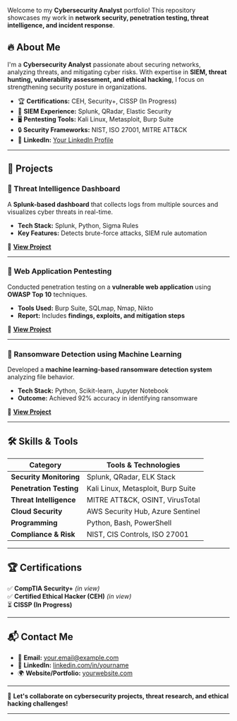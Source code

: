 Welcome to my **Cybersecurity Analyst** portfolio! This repository showcases my work in **network security, penetration testing, threat intelligence, and incident response**.  

## 🔥 **About Me**  
I'm a **Cybersecurity Analyst** passionate about securing networks, analyzing threats, and mitigating cyber risks. With expertise in **SIEM, threat hunting, vulnerability assessment, and ethical hacking**, I focus on strengthening security posture in organizations.  

- 🏆 **Certifications:** CEH, Security+, CISSP (In Progress)  
- 📡 **SIEM Experience:** Splunk, QRadar, Elastic Security  
- 🖥️ **Pentesting Tools:** Kali Linux, Metasploit, Burp Suite  
- 🔒 **Security Frameworks:** NIST, ISO 27001, MITRE ATT&CK  
- 📍 **LinkedIn:** [Your LinkedIn Profile](https://www.linkedin.com/in/yourname)  

---

## 📂 **Projects**  

### **🔹 Threat Intelligence Dashboard**  
A **Splunk-based dashboard** that collects logs from multiple sources and visualizes cyber threats in real-time.  
- **Tech Stack:** Splunk, Python, Sigma Rules  
- **Key Features:** Detects brute-force attacks, SIEM rule automation  

🔗 **[View Project](https://github.com/yourusername/threat-intelligence-dashboard)**  

---

### **🔹 Web Application Pentesting**  
Conducted penetration testing on a **vulnerable web application** using **OWASP Top 10** techniques.  
- **Tools Used:** Burp Suite, SQLmap, Nmap, Nikto  
- **Report:** Includes **findings, exploits, and mitigation steps**  

🔗 **[View Project](https://github.com/yourusername/web-pentest-report)**  

---

### **🔹 Ransomware Detection using Machine Learning**  
Developed a **machine learning-based ransomware detection system** analyzing file behavior.  
- **Tech Stack:** Python, Scikit-learn, Jupyter Notebook  
- **Outcome:** Achieved 92% accuracy in identifying ransomware  

🔗 **[View Project](https://github.com/yourusername/ransomware-detection-ml)**  

---

## 🛠️ **Skills & Tools**  
| Category | Tools & Technologies |
|----------|----------------------|
| **Security Monitoring** | Splunk, QRadar, ELK Stack |
| **Penetration Testing** | Kali Linux, Metasploit, Burp Suite |
| **Threat Intelligence** | MITRE ATT&CK, OSINT, VirusTotal |
| **Cloud Security** | AWS Security Hub, Azure Sentinel |
| **Programming** | Python, Bash, PowerShell |
| **Compliance & Risk** | NIST, CIS Controls, ISO 27001 |

---

## 🏆 **Certifications**  
✅ **CompTIA Security+** *(in view)*  
✅ **Certified Ethical Hacker (CEH)** *(in view)*  
⏳ **CISSP (In Progress)**  

---

## 📬 **Contact Me**  
- 📧 **Email:** [your.email@example.com](mailto:your.email@example.com)  
- 🔗 **LinkedIn:** [linkedin.com/in/yourname](https://www.linkedin.com/in/yourname)  
- 🌍 **Website/Portfolio:** [yourwebsite.com](https://yourwebsite.com)  

---

🚀 **Let's collaborate on cybersecurity projects, threat research, and ethical hacking challenges!**  

---

